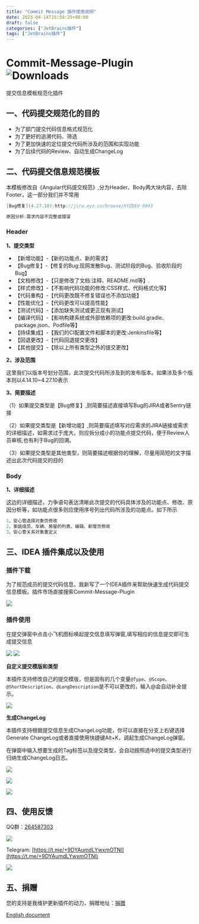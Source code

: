 ```yaml
---
title: "Commit Message 插件使用说明"
date: 2023-04-14T15:59:25+08:00
draft: false
categories: ["JetBrains插件"]
tags: ["JetBrains插件"]
---
```


# Commit-Message-Plugin ![Downloads](https://img.shields.io/jetbrains/plugin/d/com.rmondjone.commit_plugin)
提交信息模板规范化插件

## 一、代码提交规范化的目的

* 为了部门提交代码信息格式规范化
* 为了更好的追溯代码、筛选
* 为了更加快速的定位提交代码所涉及的范围和实现功能
* 为了后续代码的Review、自动生成ChangeLog

## 二、代码提交信息规范模板

本模板修改自《Angular代码提交规范》,分为Header、Body两大块内容，去除Footer，这一部分我们并不常用
```java
[Bug修复](4.27.10):http://jira.xyz.cn/browse/XYZDEV-9043

原因分析:需求内容不完整或错误
```
### Header

**1、提交类型**

* 【新增功能】-【新的功能点、新的需求】
* 【Bug修复】-【修复的Bug:现网发散Bug、测试阶段的Bug、验收阶段的Bug】
* 【文档修改】-【只是修改了文档:注释、README.md等】.
* 【样式修改】-【不影响代码功能的修改:CSS样式、代码格式化等】
* 【代码重构】-【代码更改既不修复错误也不添加功能】
* 【性能优化】-【代码更改可以提高性能】
* 【测试代码】-【添加缺失测试或更正现有测试】
* 【编译代码】-【影响构建系统或外部依赖项的更改:build.gradle、package.json、Podfile等】
* 【持续集成】-【我们的CI配置文件和脚本的更改:Jenkinsfile等】
* 【回退更改】-【代码回退提交更改】
* 【其他提交】-【除以上所有类型之外的提交更改】

**2、涉及范围**

这里我们以版本号划分范围，此次提交代码所涉及到的发布版本。如果涉及多个版本则以4.14.10~4.27.10表示

**3、简要描述**

（1）如果提交类型是【Bug修复】,则简要描述直接填写Bug的JIRA或者Sentry链接

（2）如果提交类型是【新增功能】,则简要描述填写对应需求的JIRA链接或需求的详细描述，如需求过于庞大，则应拆分成小的功能点提交代码，便于Review人员审核,也有利于Bug的回溯。

（3）如果提交类型是其他类型，则简要描述根据你的理解，尽量用简短的文字描述出此次代码提交的目的

### Body

**1、详细描述**

这边的详细描述，力争语句表达清晰此次提交的代码具体涉及的功能点、修改、原因分析等，如功能点很多则应使用序号列出代码所涉及的功能点。如下所示

```java
1、安心管选择对象页修改
2、家庭成员、车辆、房屋的列表、编辑、新增页修改
3、安心管关系对象重定义
```

## 三、IDEA 插件集成以及使用

### 插件下载

为了规范成员的提交代码信息，我新写了一个IDEA插件来帮助快速生成代码提交信息模板。插件市场直接搜索Commit-Message-Plugin 

![](/images/commit_plugin_1.png)

### 插件使用 

在提交弹窗中点击小飞机图标唤起提交信息填写弹窗,填写相应的信息提交即可生成提交信息

![](/images/commit_plugin_2.png)
![](/images/commit_plugin_3.png)

**自定义提交模版和类型**

本插件支持修改自己的提交模版，但是固有的几个变量`@Type`、`@Scope`、`@ShortDescription`、`@LongDescription`是不可以更改的，输入@会自动补全提示。

![](/images/commit_plugin_4.png)

**生成ChangeLog**

本插件支持根据提交信息生成ChangeLog功能，你可以直接在分支上右键选择Generate ChangeLog或者直接使用快捷键Alt+K，调起生成ChangeLog弹窗。

在弹窗中输入想要生成的Tag标签以及提交类型，会自动按照选中的提交类型进行归纳生成ChangeLog日志。

![](/images/commit_plugin_5.png)

![](/images/commit_plugin_6.png)

![](/images/commit_plugin_7.png)

## 四、使用反馈

QQ群：[264587303](https://jq.qq.com/?_wv=1027&k=96R8fd5v)

![](/images/qq_ercode.jpeg)

Telegram: [https://t.me/+9DYAumdLYwxmOTNl](https://t.me/+9DYAumdLYwxmOTNl)

![](/images/tg_ercode.jpeg)

## 五、捐赠

您的支持是我维护更新插件的动力，捐赠地址：[捐赠](https://rmondjone.github.io/%E5%85%B3%E4%BA%8E%E6%88%91/)


[English document](https://plugins.jetbrains.com/plugin/12256-commit-message-create/documentation)
